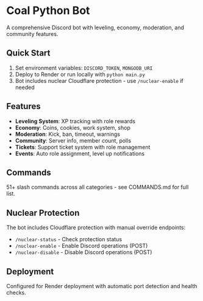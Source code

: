 # Coal Python Bot

A comprehensive Discord bot with leveling, economy, moderation, and community features.

## Quick Start
1. Set environment variables: `DISCORD_TOKEN`, `MONGODB_URI`
2. Deploy to Render or run locally with `python main.py`
3. Bot includes nuclear Cloudflare protection - use `/nuclear-enable` if needed

## Features
- **Leveling System**: XP tracking with role rewards
- **Economy**: Coins, cookies, work system, shop
- **Moderation**: Kick, ban, timeout, warnings
- **Community**: Server info, member count, polls
- **Tickets**: Support ticket system with role management
- **Events**: Auto role assignment, level up notifications

## Commands
51+ slash commands across all categories - see COMMANDS.md for full list.

## Nuclear Protection
The bot includes Cloudflare protection with manual override endpoints:
- `/nuclear-status` - Check protection status
- `/nuclear-enable` - Enable Discord operations (POST)
- `/nuclear-disable` - Disable Discord operations (POST)

## Deployment
Configured for Render deployment with automatic port detection and health checks.

<!-- Deployment trigger: 2025-07-15T11:23:47 -->